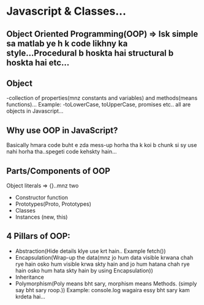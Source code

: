 # Javascript & Classes...

## Object Oriented Programming(OOP) => Isk simple sa matlab ye h k code likhny ka style...Procedural b hoskta hai structural b hoskta hai etc...

## Object
-collection of properties(mnz constants and variables) and methods(means functions)...
Example:
-toLowerCase, toUpperCase, promises etc.. all are objects in Javascript...

## Why use OOP in JavaScript?

Basically hmara code buht e zda mess-up horha tha k koi b chunk si sy use nahi horha tha..spegeti code kehskty hain...

<!-- Javascrip ka 1 bht acha feature hai Services krk osmai hum log ye use krskty hain but in projects we will discuss further details of it... -->

## Parts/Components of OOP
Object literals => {}..mnz two

- Constructor function
- Prototypes(Proto, Prototypes)
- Classes
- Instances (new, this)

## 4 Pillars of OOP:

- Abstraction(Hide details klye use krt hain.. Example fetch())
- Encapsulation(Wrap-up the data(mnz jo hum data visible krwana chah rye hain osko hum visible krwa
  skty hain and jo hum hatana chah rye hain osko hum hata skty hain by using Encapsulation))
- Inheritance
- Polymorphism(Poly means bht sary, morphism means Methods. (simply say bht sary roop.))
  Example: console.log wagaira essy bht sary kam krdeta hai...


